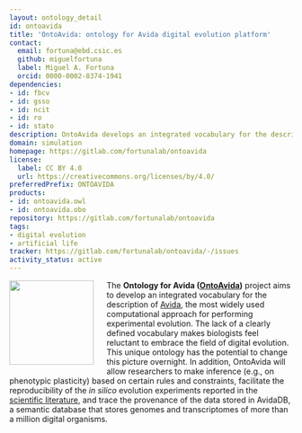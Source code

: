 ```yaml
---
layout: ontology_detail
id: ontoavida
title: 'OntoAvida: ontology for Avida digital evolution platform'
contact:
  email: fortuna@ebd.csic.es
  github: miguelfortuna
  label: Miguel A. Fortuna
  orcid: 0000-0002-8374-1941
dependencies:
- id: fbcv
- id: gsso
- id: ncit
- id: ro
- id: stato
description: OntoAvida develops an integrated vocabulary for the description of the most widely-used computational approach for studying evolution using digital organisms (i.e., self-replicating computer programs that evolve within a user-defined computational environment).
domain: simulation
homepage: https://gitlab.com/fortunalab/ontoavida
license:
  label: CC BY 4.0
  url: https://creativecommons.org/licenses/by/4.0/
preferredPrefix: ONTOAVIDA
products:
- id: ontoavida.owl
- id: ontoavida.obo
repository: https://gitlab.com/fortunalab/ontoavida
tags:
- digital evolution
- artificial life
tracker: https://gitlab.com/fortunalab/ontoavida/-/issues
activity_status: active
---
```

<img  src="https://fortunalab.org/images/alife_bacteria.jpg" style="padding-right:20px; padding-bottom:10px;" height="150px" align="left"/>The **Ontology for Avida ([OntoAvida](https://gitlab.com/fortunalab/ontoavida))** project aims to develop an integrated vocabulary for the description of [Avida](https://github.com/devosoft/avida), the most widely used computational approach for performing experimental evolution. The lack of a clearly defined vocabulary makes biologists feel reluctant to embrace the field of digital evolution. This unique ontology has the potential to change this picture overnight. In addition, OntoAvida will allow researchers to make inference (e.g., on phenotypic plasticity) based on certain rules and constraints, facilitate the reproducibility of the *in silico* evolution experiments reported in the [scientific literature](https://gitlab.com/fortunalab/ontoavida#references), and trace the provenance of the data stored in AvidaDB, a semantic database that stores genomes and transcriptomes of more than a million digital organisms.
